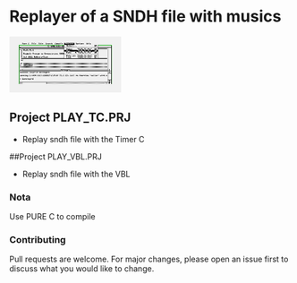 # Replayer of a SNDH file with musics

<img src="https://github.com/NoExtra-Team/Samples/blob/master/MUSIC/MYM_V161/SOURCE/C/PLAY_TC.png" width="200" height="100"/><br>
## Project PLAY_TC.PRJ
- Replay sndh file with the Timer C

##Project PLAY_VBL.PRJ
- Replay sndh file with the VBL

### Nota
Use PURE C to compile

### Contributing
Pull requests are welcome. For major changes, please open an issue first to discuss what you would like to change.
